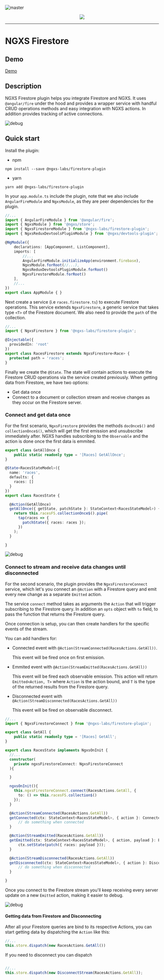 ![master](https://github.com/ngxs-labs/firestore-plugin/workflows/master/badge.svg?branch=master)

<p align="center">
  <img src="https://raw.githubusercontent.com/ngxs-labs/emitter/master/docs/assets/logo.png">
</p>

---

# NGXS Firestore

## Demo

[Demo](https://ngxs-firebase-plugin.netlify.com/)

## Description

NGXS Firestore plugin helps you integrate Firestore and NGXS. It uses `@angular/fire` under the hood and provides a wrapper service with handful CRUD operations methods and easy integration with NGXS actions. In addition provides tracking of active connections.

![debug](https://raw.githubusercontent.com/ngxs-labs/firebase-plugin/master/docs/assets/readme_debug_data.png)

## Quick start

Install the plugin:

* npm

```console
npm install --save @ngxs-labs/firestore-plugin
```

* yarn

```console
yarn add @ngxs-labs/firestore-plugin
```

In your `app.module.ts` include the plugin, note that we also include `AngularFireModule` and `NgxsModule`, as they are peer dependencies for the plugin.

```ts
//...
import { AngularFireModule } from '@angular/fire';
import { NgxsModule } from '@ngxs/store';
import { NgxsFirestoreModule } from '@ngxs-labs/firestore-plugin';
import { NgxsReduxDevtoolsPluginModule } from '@ngxs/devtools-plugin';

@NgModule({
    declarations: [AppComponent, ListComponent],
    imports: [
        //...
        AngularFireModule.initializeApp(environment.firebase),
        NgxsModule.forRoot(//...),      
        NgxsReduxDevtoolsPluginModule.forRoot()
        NgxsFirestoreModule.forRoot()
    ],
    //...
})
export class AppModule { }
```

Next create a service (i.e `races.firestore.ts`) to execute Firestore operations. This service extends `NgxsFirestore`, a generic service that takes type `<T>` of the Firestore document. We also need to provide the `path` of the collection.

```ts
//...
import { NgxsFirestore } from '@ngxs-labs/firestore-plugin';

@Injectable({
  providedIn: 'root'
})
export class RacesFirestore extends NgxsFirestore<Race> {
  protected path = 'races';
}

```

Finally we create the `@State`. The state will contain actions to execute the Firestore CRUD operations via the service created previously. When getting data from Firestore, we have two options:

* Get data once
* Connect to a document or collection stream and receive changes as they occur on the Firestore server.

### Connect and get data once

For the first scenario, `NgxsFirestore` provides the methods `docOnce$()` and `collectionOnce$()`, which will get the first emission and unsubscribe immediately after. NGXS handles subscribing to the `Observable` and the action is done once the first data is emmited.

```ts
export class GetAllOnce {
    public static readonly type = '[Races] GetAllOnce';
}

@State<RacesStateModel>({
  name: 'races',
  defaults: {
    races: []
  }
})
export class RacesState {

  @Action(GetAllOnce)
  getAllOnce({ getState, patchState }: StateContext<RacesStateModel>) {
    return this.racesFS.collectionOnce$().pipe(
      tap(races => {        
        patchState({ races: races });      
      })
    );
  }

}
```

![debug](https://raw.githubusercontent.com/ngxs-labs/firebase-plugin/master/docs/assets/readme_get_all_once.png)

### Connect to stream and receive data changes until disconnected

For the second scenario, the plugin provides the `NgxsFirestoreConnect` service, which let's you connect an `@Action` with a Firestore query and emit every new change as a separate `Emitted` action.

The service `connect` method takes as arguments the `Action` that will trigger subscribing to the Firestore query. In addition an `opts` object with `to` field, to pass the function that returns the Firestore query.

Once connection is setup, you can then create handlers for the specific events of the stream.

You can add handlers for:
* Connected event with `@Action(StreamConnected(RacesActions.GetAll))`. 
  
  This event will be fired once on first emission.

* Emmited event with `@Action(StreamEmitted(RacesActions.GetAll))`

  This event will be fired each observable emission. This action will return `Emitted<Action, T>` where `Action` is the action bound, and `T` is the type of the returned results from the Firestore query. 

* Disconnected event with `@Action(StreamDisconnected(RacesActions.GetAll))`

  This event will be fired on observable disconnect.

```ts
//...
import { NgxsFirestoreConnect } from '@ngxs-labs/firestore-plugin';

export class GetAll {
    public static readonly type = '[Races] GetAll';
}

export class RacesState implements NgxsOnInit {
  //...
  constructor(
    private ngxsFirestoreConnect: NgxsFirestoreConnect
  ){

  }

  ngxsOnInit(){
    this.ngxsFirestoreConnect.connect(RacesActions.GetAll, {
      to: () => this.racesFS.collection$()
    });
  }

  @Action(StreamConnected(RacesActions.GetAll))
  getConnected(ctx: StateContext<RacesStateModel>, { action }: Connected<RacesActions.Get>) {
      // do something when connected
  }

  @Action(StreamEmitted(RacesActions.GetAll))
  getEmitted(ctx: StateContext<RacesStateModel>, { action, payload }: Emitted<RacesActions.Get, Race>) {      
      ctx.setState(patch({ races: payload }));
  }

  @Action(StreamDisconnected(RacesActions.GetAll))
  getDisconnected(ctx: StateContext<RacesStateModel>, { action }: Disconnected<RacesActions.Get>) {
      // do something when disconnected
  }

}
```

Once you connect to the Firestore stream you'll keep receiving every server update on a new `Emitted` action, making it easier to debug.

![debug](https://raw.githubusercontent.com/ngxs-labs/firebase-plugin/master/docs/assets/readme_actions_emit.gif)

#### Getting data from Firestore and Disconnecting

After all your Firestore queries are bind to its respective Actions, you can start getting data by dispatching the `Action` like this:

```ts
//...
this.store.dispatch(new RacesActions.GetAll())
```

If you need to disconnect you can dispatch

```ts

//...
this.store.dispatch(new DisconnectStream(RacesActions.GetAll));
```

<!-- * Using `ngxsFirestoreConnect` pipe

```html
<h5>Total: {{ total$ | async | ngxsFirestoreConnect: '[Races] GetAll' }}</h5>
```

We need to pass the action `type` you want to connect to, and the pipe will connect when the component initiates and will automatically disconnect when the component is destroyed.


* Manually dispatching actions

Alternatively, you can manually decide when to connect / disconnect to a stream, this becomes specially helpful if you need to listen for changes other than a component lifecylce.

```ts
//...
this.store.dispatch(new GetAll());
//...
```

```ts
//...
this.store.dispatch(new Disconnect(GetAll));
//...
``` -->